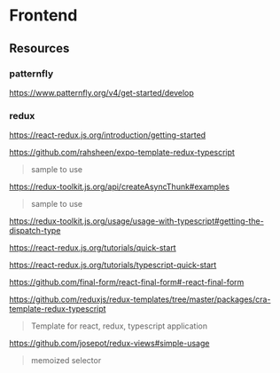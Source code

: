 # Frontend

## Resources

### patternfly

https://www.patternfly.org/v4/get-started/develop

### redux

https://react-redux.js.org/introduction/getting-started

https://github.com/rahsheen/expo-template-redux-typescript
> sample to use

https://redux-toolkit.js.org/api/createAsyncThunk#examples
> sample to use

https://redux-toolkit.js.org/usage/usage-with-typescript#getting-the-dispatch-type

https://react-redux.js.org/tutorials/quick-start

https://react-redux.js.org/tutorials/typescript-quick-start


https://github.com/final-form/react-final-form#-react-final-form

https://github.com/reduxjs/redux-templates/tree/master/packages/cra-template-redux-typescript
> Template for react, redux, typescript application

https://github.com/josepot/redux-views#simple-usage
> memoized selector